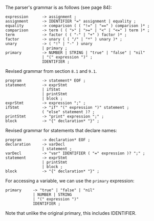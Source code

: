 The parser's grammar is as follows (see page 84):

```
expression      -> assignment ;
assignment      -> IDENTIFIER "=" assignment | equality ;
equality        -> comparison ( ( "!=" | "==" ) comparison )* ;
comparison      -> term ( ( ">" | ">=" | "<" | "<=" ) term )* ;
term            -> factor ( ( "-" | "+" ) factor )* ;
factor          -> unary ( ( "/" | "*" ) unary )* ;
unary           -> ( "!" | "-" ) unary
                | primary ;
primary         -> NUMBER | STRING | "true" | "false" | "nil"                   
                | "(" expression ")" ;
                IDENTIFIER ;
```

Revised grammar from section `8.1` and `9.1`.

```
program         -> statement* EOF ;
statement       -> exprStmt
                | ifStmt
                | printStmt
                | block ;
exprStmt        -> expression ";" ;
ifStmt          -> "if" "(" expression ")" statement ;
                ( "else" statement )? ;
printStmt       -> "print" expression ";" ;               
block           -> "{" declaration* "}" ;
```

Revised grammar for statements that declare names:

```
program         -> declaration* EOF ;
declaration     -> varDecl 
                | statement ;
varDecl         -> "var" IDENTIFIER ( "=" expression )? ";" ;
statement       -> exprStmt
                | printStmt
                | block ;
block           -> "{" declaration* "}" ;
```

For accessing a variable, we can use the `primary` expression:

```
primary     -> "true" | "false" | "nil"
            | NUMBER | STRING 
            | "(" expression ")"
            IDENTIFIER ;
```

Note that unlike the original primary, this includes IDENTIFIER.